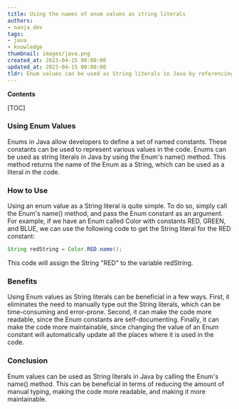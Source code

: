 ```yaml
---
title: Using the names of enum values as string literals
authors:
- nanja_dev
tags:
- java
- knowledge
thumbnail: images/java.png
created_at: 2023-04-15 00:00:00
updated_at: 2023-04-15 00:00:00
tldr: Enum values can be used as String literals in Java by referencing the enum name followed by the desired value in dot notation.
---
```


**Contents**

[TOC]

### Using Enum Values

Enums in Java allow developers to define a set of named constants. These constants can be used to represent various values in the code. Enums can be used as string literals in Java by using the Enum's name() method. This method returns the name of the Enum as a String, which can be used as a literal in the code.

### How to Use

Using an enum value as a String literal is quite simple. To do so, simply call the Enum's name() method, and pass the Enum constant as an argument. For example, if we have an Enum called Color with constants RED, GREEN, and BLUE, we can use the following code to get the String literal for the RED constant:

```java
String redString = Color.RED.name();
```

This code will assign the String "RED" to the variable redString.

### Benefits

Using Enum values as String literals can be beneficial in a few ways. First, it eliminates the need to manually type out the String literals, which can be time-consuming and error-prone. Second, it can make the code more readable, since the Enum constants are self-documenting. Finally, it can make the code more maintainable, since changing the value of an Enum constant will automatically update all the places where it is used in the code.

### Conclusion

Enum values can be used as String literals in Java by calling the Enum's name() method. This can be beneficial in terms of reducing the amount of manual typing, making the code more readable, and making it more maintainable.
